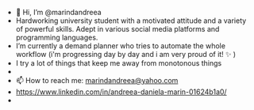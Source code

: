 - 👋 Hi, I’m @marindandreea
- Hardworking university student with a motivated attitude and a variety of powerful skills. Adept in various social media platforms and programming languages.
- I’m currently a demand planner who tries to automate the whole workflow (i'm progressing day by day and i am very proud of it! ✨ ) 
- I try a lot of things that keep me away from monotonous things
- 
- 📫 How to reach me: marindandreea@yahoo.com
- https://www.linkedin.com/in/andreea-daniela-marin-01624b1a0/
- 

<!---
marindandreea/marindandreea is a ✨ special ✨ repository because its `README.md` (this file) appears on your GitHub profile.
You can click the Preview link to take a look at your changes.
--->

